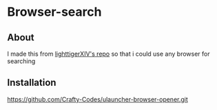 # Browser-search

## About
I made this from [lighttigerXIV's repo](https://github.com/lighttigerXIV/ulauncher-terminal-runner-extension/) so that i could use any browser for searching

## Installation

https://github.com/Crafty-Codes/ulauncher-browser-opener.git